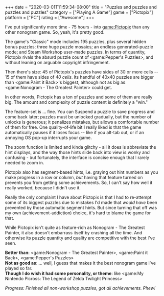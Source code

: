 +++
date = "2020-03-01T11:59:34-08:00"
title = "Puzzles and puzzles and puzzles and puzzles"
category = ["Playing A Game"]
game = ["Pictopix"]
platform = ["PC"]
rating = ["Awesome"]
+++

I've put significantly more time - 75 hours - into <game:Pictopix> than any other nonogram game.  So, yeah, it's pretty good.

The game's "Classic" mode includes 195 puzzles, plus several hidden bonus puzzles; three huge puzzle mosaics; an endless generated-puzzle mode; and Steam Workshop user-made puzzles.  In terms of quantity, Pictopix rivals the absurd puzzle count of <game:Pepper's Puzzles>, and without leaning on arguable copyright infringement.

Then there's size: 45 of Pictopix's puzzles have sides of 30 or more cells -- 15 of them have sides of <i>40 cells</i>.  Its handful of 40x40 puzzles are bigger than <game:Paint it Back>'s biggest, although not as big as <game:Nonogram - The Greatest Painter> could get.

In other words, Pictopix has a ton of puzzles and some of them are really big.  The amount and complexity of puzzle content is definitely a "win."

The feature-set is ... fine.  You can Suspend a puzzle to save progress and come back later; puzzles must be unlocked gradually, but the number of unlocks is generous; it penalizes mistakes, but allows a comfortable number of them for free.  One quality-of-life bit I really liked is that the game automatically pauses if it loses focus -- like if you alt-tab out, or if an annoying OS pop-up interrupts your game.

The zoom function is limited and kinda glitchy - all it does is abbreviate the hint displays, and the way those hints slide back into view is wonky and confusing - but fortunately, the interface is concise enough that I rarely needed to zoom in.

Pictopix also has segment-based hints, i.e. graying out hint numbers as you make progress in a row or column, <i>but</i> having that feature turned on prevents you from getting some achievements.  So, I can't say how well it really worked, because I didn't use it.

Really the only complaint I have about Pictopix is that I had to re-attempt some of its biggest puzzles due to mistakes I'd made that <i>would have</i> been prevented by those automatic segment hints.  But since turning that off was my own (achievement-addiction) choice, it's hard to blame the game for that.

While Pictopix isn't quite as feature-rich as Nonogram - The Greatest Painter, it also doesn't embarrass itself by crashing all the time.  And otherwise its puzzle quantity and quality are competitive with the best I've seen.

<b>Better than</b>: <game:Nonogram - The Greatest Painter>, <game:Paint it Back>, <game:Pepper's Puzzles>  
<b>Not as good as</b>: ... well, I guess that makes it the best nonogram game I've played so far.  
<b>Though I do wish it had some personality, or theme</b>: like <game:My Nintendo Picross: The Legend of Zelda Twilight Princess>

<i>Progress: Finished all non-workshop puzzles, got all achievements.  Phew!</i>
